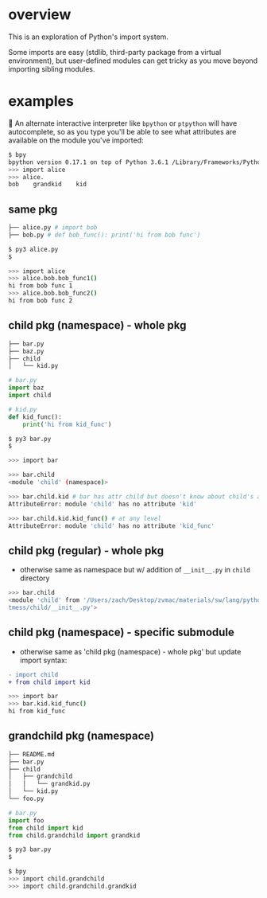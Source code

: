 # overview

This is an exploration of Python's import system.

Some imports are easy (stdlib, third-party package from a virtual environment), but user-defined modules can get tricky as you move beyond importing sibling modules.

# examples

📝 An alternate interactive interpreter like `bpython` or `ptpython` will have autocomplete, so as you type you'll be able to see what attributes are available on the module you've imported:

```sh
$ bpy
bpython version 0.17.1 on top of Python 3.6.1 /Library/Frameworks/Python.framework/Versions/3.6/bin/python3.6
>>> import alice
>>> alice.
bob    grandkid    kid
```

## same pkg

```sh
├── alice.py # import bob
├── bob.py # def bob_func(): print('hi from bob func')
```

```sh
$ py3 alice.py
$
```

```sh
>>> import alice
>>> alice.bob.bob_func1()
hi from bob func 1
>>> alice.bob.bob_func2()
hi from bob func 2
```

## child pkg (namespace) - whole pkg

```sh
├── bar.py
├── baz.py
├── child
│   └── kid.py
```

```python
# bar.py
import baz
import child
```

```python
# kid.py
def kid_func():
    print('hi from kid_func')
```

```sh
$ py3 bar.py
$
```

```sh
>>> import bar

>>> bar.child
<module 'child' (namespace)>

>>> bar.child.kid # bar has attr child but doesn't know about child's attr
AttributeError: module 'child' has no attribute 'kid'

>>> bar.child.kid.kid_func() # at any level
AttributeError: module 'child' has no attribute 'kid_func'
```

## child pkg (regular) - whole pkg

* otherwise same as namespace but w/ addition of `__init__.py` in `child` directory

```sh
>>> bar.child
<module 'child' from '/Users/zach/Desktop/zvmac/materials/sw/lang/python/impor
tmess/child/__init__.py'> 
```

## child pkg (namespace) - specific submodule

* otherwise same as 'child pkg (namespace) - whole pkg' but update import syntax:

```diff
- import child
+ from child import kid
```

```sh
>>> import bar
>>> bar.kid.kid_func()
hi from kid_func
```

## grandchild pkg (namespace)

```sh
├── README.md
├── bar.py
├── child
│   ├── grandchild
│   │   └── grandkid.py
│   └── kid.py
└── foo.py
```

```python
# bar.py
import foo
from child import kid
from child.grandchild import grandkid
```

```sh
$ py3 bar.py
$
```

```sh
$ bpy
>>> import child.grandchild
>>> import child.grandchild.grandkid
```

